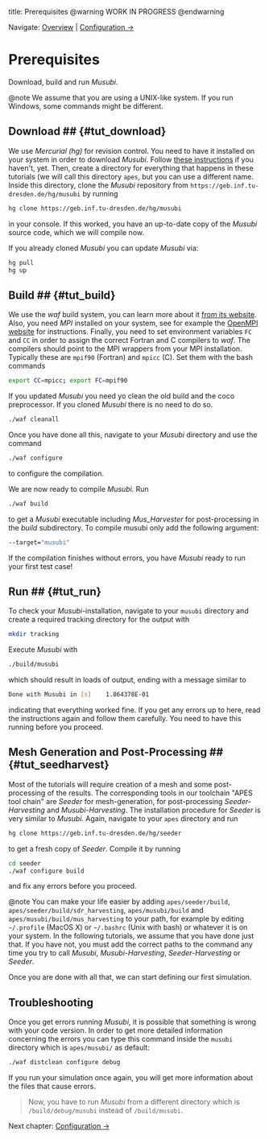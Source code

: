 title: Prerequisites
@warning WORK IN PROGRESS @endwarning

Navigate: [Overview](index.html)
| [Configuration &rarr;](tut_01_mus_config.html)

# Prerequisites
Download, build and run *Musubi*.

@note We assume that you are using a UNIX-like system.
If you run Windows, some commands might be different.

## Download ## {#tut_download}

We use *Mercurial (hg)* for revision control. You need to have it
installed on your system in order to download *Musubi*.
Follow [these instructions](http://mercurial.selenic.com/
"Mercurial website") if you haven't, yet.
Then, create a directory for everything that happens in these tutorials
(we will call this directory `apes`, but you can use a different name.
Inside this directory, clone the *Musubi* repository from
`https://geb.inf.tu-dresden.de/hg/musubi` by running
```sh
hg clone https://geb.inf.tu-dresden.de/hg/musubi
```
in your console.
If this worked, you have an up-to-date copy of the *Musubi* source code,
which we will compile now.

If you already cloned *Musubi* you can update *Musubi* via:
```sh
hg pull
hg up
```

## Build ## {#tut_build}

We use the *waf* build system, you can learn more about it
[from its website](https://code.google.com/p/waf/ "waf website").
Also, you need *MPI* installed on your system, see for example the
[OpenMPI website](http://www.open-mpi.org/) for instructions.
Finally, you need to set environment variables `FC` and `CC` in order to
assign the correct Fortran and C compilers to *waf*.
The compilers should point to the MPI wrappers from your MPI installation.
Typically these are `mpif90` (Fortran) and `mpicc` (C).
Set them with the bash commands
```sh
export CC=mpicc; export FC=mpif90
```

If you updated *Musubi* you need yo clean the old build and the coco
preprocessor. If you cloned *Musubi* there is no need to do so.
```sh
./waf cleanall
```

Once you have done all this, navigate to your *Musubi* directory and use the
command
```sh
./waf configure
```
to configure the compilation.

We are now ready to compile *Musubi*. Run
```sh
./waf build
```
to get a *Musubi* executable including *Mus_Harvester* for post-processing in
the *build* subdirectory. To compile musubi only add the following argument:
```sh
--target="musubi"
```
If the compilation finishes without errors, you have *Musubi* ready to run your
first test case!

## Run ## {#tut_run}

To check your *Musubi*-installation, navigate to your `musubi` directory and
create a required tracking directory for the output with
```sh
mkdir tracking
```

Execute *Musubi* with
``` sh
./build/musubi
```
which should result in loads of output, ending with a message similar to
``` sh
Done with Musubi in [s]    1.864378E-01
```
indicating that everything worked fine.
If you get any errors up to here, read the instructions again and follow
them carefully. You need to have this running before you proceed.

## Mesh Generation and Post-Processing ## {#tut_seedharvest}

Most of the tutorials will require creation of a mesh and some
post-processing of the results. The corresponding tools in our toolchain
"APES tool chain" are *Seeder* for mesh-generation, for post-processing
*Seeder-Harvesting* and *Musubi-Harvesting*. The installation procedure for
*Seeder* is very similar to *Musubi*. Again, navigate to your `apes` directory
and run

```sh
hg clone https://geb.inf.tu-dresden.de/hg/seeder
```
to get a fresh copy of *Seeder*. Compile it by running
```sh
cd seeder
./waf configure build
```
and fix any errors before you proceed.

@note You can make your life easier by adding `apes/seeder/build`,
`apes/seeder/build/sdr_harvesting`, `apes/musubi/build` and
`apes/musubi/build/mus_harvesting` to your path,
for example by editing  `~/.profile` (MacOS X) or `~/.bashrc` (Unix with
bash) or whatever it is on your system.
In the following tutorials, we assume that you have done just that.
If you have not, you must add the correct paths to the command any time
you try to call *Musubi*, *Musubi-Harvesting*, *Seeder-Harvesting* or *Seeder*.

Once you are done with all that, we can start defining our first simulation.

## Troubleshooting

Once you get errors running *Musubi*, it is possible that something is wrong
with your code version. In order to get more detailed information concerning the
errors you can type this command inside the `musubi` directory which is
`apes/musubi/` as default:

```sh
./waf distclean configure debug
```
If you run your simulation once again, you will get more information about the
files that cause errors.

> Now, you have to run *Musubi* from a different directory which is
> `/build/debug/musubi` instead of `/build/musubi`.


Next chapter:
[Configuration &rarr;](tut_01_mus_config.html)
